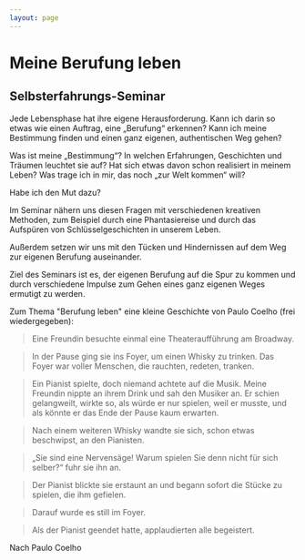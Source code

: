 ```yaml
---
layout: page
---
```


# Meine Berufung leben

## Selbsterfahrungs-Seminar 

Jede Lebensphase hat ihre eigene Herausforderung. Kann ich darin so etwas wie einen Auftrag, eine „Berufung“ erkennen? Kann ich meine Bestimmung finden und einen ganz eigenen, authentischen Weg gehen?

Was ist meine „Bestimmung“? In welchen Erfahrungen, Geschichten und Träumen leuchtet sie auf? Hat sich etwas davon schon realisiert in meinem Leben? Was trage ich in mir, das noch „zur Welt kommen“ will?

Habe ich den Mut dazu?

Im Seminar nähern uns diesen Fragen mit verschiedenen kreativen Methoden, zum Beispiel durch eine Phantasiereise und durch das Aufspüren von Schlüsselgeschichten in unserem Leben.

Außerdem setzen wir uns mit den Tücken und Hindernissen auf dem Weg zur eigenen Berufung auseinander.

Ziel des Seminars ist es, der eigenen Berufung auf die Spur zu kommen und durch verschiedene Impulse zum Gehen eines ganz eigenen Weges ermutigt zu werden.

 

 

 

 

Zum Thema "Berufung leben" eine kleine Geschichte von Paulo Coelho (frei wiedergegeben):

 

> Eine Freundin besuchte einmal eine Theateraufführung am Broadway.

> In der Pause ging sie ins Foyer, um einen Whisky zu trinken. Das Foyer war voller Menschen, die  rauchten, redeten, tranken.

> Ein Pianist spielte, doch niemand achtete auf die Musik. Meine Freundin nippte an ihrem Drink und sah den Musiker an. Er schien gelangweilt, wirkte so, als würde er nur spielen, weil er musste, und als könnte er das Ende der Pause kaum erwarten.

> Nach einem weiteren Whisky wandte sie sich, schon etwas beschwipst, an den Pianisten.

> „Sie sind eine Nervensäge! Warum spielen Sie denn nicht für sich selber?“ fuhr sie ihn an.

> Der Pianist blickte sie erstaunt an und begann sofort die Stücke zu spielen, die ihm gefielen.

> Darauf wurde es still im Foyer.

> Als der Pianist geendet hatte, applaudierten alle begeistert.

Nach Paulo Coelho